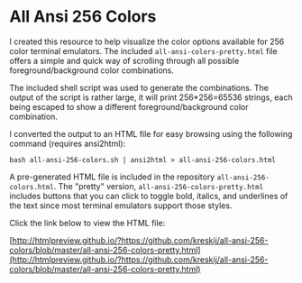 # All Ansi 256 Colors

I created this resource to help visualize the color options available for 256 color terminal emulators. The included ```all-ansi-colors-pretty.html``` file offers a simple and quick way of scrolling through all possible foreground/background color combinations.

The included shell script was used to generate the combinations. The output of the script is rather large, it will print 256*256=65536 strings, each being escaped to show a different foreground/background color combination.


I converted the output to an HTML file for easy browsing using the following command (requires ansi2html):

```bash all-ansi-256-colors.sh | ansi2html > all-ansi-256-colors.html```
    
A pre-generated HTML file is included in the repository ```all-ansi-256-colors.html```. The "pretty" version, ```all-ansi-256-colors-pretty.html``` includes buttons that you can click to toggle bold, italics, and underlines of the text since most terminal emulators support those styles.

Click the link below to view the HTML file:

[http://htmlpreview.github.io/?https://github.com/kreskij/all-ansi-256-colors/blob/master/all-ansi-256-colors-pretty.html](http://htmlpreview.github.io/?https://github.com/kreskij/all-ansi-256-colors/blob/master/all-ansi-256-colors-pretty.html)
